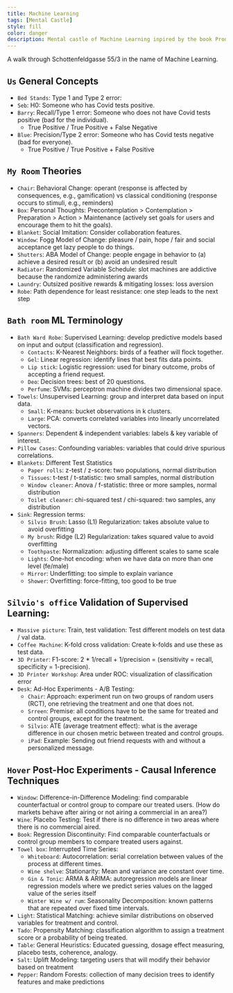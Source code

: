 ```yaml
---
title: Machine Learning
tags: [Mental Castle]
style: fill
color: danger
description: Mental castle of Machine Learning inpired by the book Product Analytics as a walk through my former home in Vienna.
---
```


A walk through Schottenfeldgasse 55/3 in the name of Machine Learning.

## `Us` General Concepts

- `Bed Stands`: Type 1 and Type 2 error: 
- `Seb`: H0: Someone who has Covid tests positive.
- `Barry`: Recall/Type 1 error: Someone who does not have Covid tests positive (bad for the individual).
  - True Positive / True Positive + False Negative
- `Blue`: Precision/Type 2 error: Someone who has Covid tests negative (bad for everyone).
  - True Positive / True Positive + False Positive

## `My Room` Theories

- `Chair`: Behavioral Change: operant (response is affected by consequences, e.g., gamification) vs classical conditioning (response occurs to stimuli, e.g., reminders)
- `Box`: Personal Thoughts: Precontemplation > Contemplation > Preparation > Action > Maintenance (actively set goals for users and encourage them to hit the goals).
- `Blanket`: Social Imitation: Consider collaboration features.
- `Window`: Fogg Model of Change: pleasure / pain, hope / fair and social acceptance get lazy people to do things.
- `Shutters`: ABA Model of Change: people engage in behavior to (a) achieve a desired result or (b) avoid an undesired result
- `Radiator`: Randomized Variable Schedule: slot machines are addictive because the randomize administering awards
- `Laundry`: Outsized positive rewards & mitigating losses: loss aversion
- `Robe`: Path dependence for least resistance: one step leads to the next step

## `Bath room` ML Terminology

- `Bath Ward Robe`: Supervised Learning: develop predictive models based on input and output (classification and regression).
  - `Contacts`: K-Nearest Neighbors: birds of a feather will flock together.
  - `Gel`: Linear regression: identify lines that best fits data points.
  - `Lip stick`: Logistic regression: used for binary outcome, probs of accepting a friend request.
  - `Deo`: Decision trees: best of 20 questions.
  - `Perfume`: SVMs:  perceptron machine divides two dimensional space.
- `Towels`: Unsupervised Learning: group and interpret data based on input data.
  - `Small`: K-means: bucket observations in k clusters.
  - `Large`: PCA: converts correlated variables into linearly uncorrelated vectors.
- `Spanners`: Dependent & independent variables: labels & key variable of interest.
- `Pillow Cases`: Confounding variables: variables that could drive spurious correlations.
- `Blankets`: Different Test Statistics
  - `Paper rolls`: z-test / z-score: two populations, normal distribution
  - `Tissues`: t-test / t-statistic: two small samples, normal distribution
  - `Window cleaner`: Anova / f-statistic: three or more samples, normal distribution
  - `Toilet cleaner`: chi-squared test / chi-squared: two samples, any distribution
- `Sink`: Regression terms: 
  - `Silvio Brush`: Lasso (L1) Regularization: takes absolute value to avoid overfitting
  - `My brush`: Ridge (L2) Regularization: takes squared value to avoid overfitting
  - `Toothpaste`: Normalization: adjusting different scales to same scale
  - `Lights`: One-hot encoding: when we have data on more than one level (fe/male)
  - `Mirror`: Underfitting: too simple to explain variance
  - `Shower`: Overfitting: force-fitting, too good to be true

## `Silvio's office` Validation of Supervised Learning: 

- `Massive picture`: Train, test validation: Test different models on test data / val data.
- `Coffee Machine`: K-fold cross validation: Create k-folds and use these as test data.
- `3D Printer`: F1-score:  2 * 1/recall + 1/precision = (sensitivity = recall, specificity = 1-precision).
- `3D Printer Workshop`: Area under ROC: visualization of classification error 
- `Desk`: Ad-Hoc Experiments - A/B Testing:
  - `Chair`: Approach: experiment run on two groups of random users (RCT), one retrieving the treatment and one that does not.
  - `Srreen`: Premise: all conditions have to be the same for treated and control groups, except for the treatment.
  - `Silvio`: ATE (average treatment effect): what is the average difference in our chosen metric between treated and control groups.
  - `iPad`: Example: Sending out friend requests with and without a personalized message.

## `Hover` Post-Hoc Experiments - Causal Inference Techniques

- `Window`: Difference-in-Difference Modeling: find comparable counterfactual or control group to compare our treated users. (How do markets behave after airing or not airing a commercial in an area?)
- `Wine`: Placebo Testing: Test if there is no difference in two areas where there is no commercial aired.
- `Book`: Regression Discontinuity: Find comparable counterfactuals or control group members to compare treated users against.
- `Towel box`: Interrupted Time Series: 
  - `Whiteboard`: Autocorrelation: serial correlation between values of the process at different times.
  - `Wine shelve`: Stationarity: Mean and variance are constant over time.
  - `Gin & Tonic`: ARMA & ARIMA: autoregression models are linear regression models where we predict series values on the lagged value of the series itself
  - `Winter Wine w/ rum`: Seasonality Decomposition: known patterns that are repeated over fixed time intervals.
- `Light`: Statistical Matching: achieve similar distributions on observed variables for treatment and control.
- `Tado`: Propensity Matching: classification algorithm to assign a treatment score or a probability of being treated.
- `Table`: General Heuristics: Educated guessing, dosage effect measuring, placebo tests, coherence, analogy.
- `Salt`: Uplift Modeling: targeting users that will modify their behavior based on treatment
- `Pepper`: Random Forests: collection of many decision trees to identify features and make predictions 